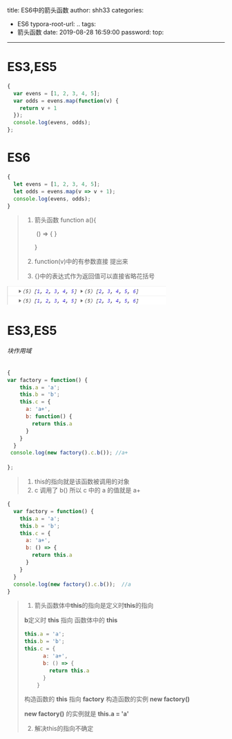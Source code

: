 title: ES6中的箭头函数
author: shh33
categories:
  - ES6
typora-root-url: ..
tags:
  - 箭头函数
date: 2019-08-28 16:59:00
password:
top:
---
# ES3,ES5

```javascript
{
  var evens = [1, 2, 3, 4, 5];
  var odds = evens.map(function(v) {
​    return v + 1
  });
  console.log(evens, odds);
};
```

# ES6

```javascript
{
  let evens = [1, 2, 3, 4, 5];
  let odds = evens.map(v => v + 1);
  console.log(evens, odds);
} 
```

> 1. 箭头函数 function a(){
>
>    ​	() => { }           
>
>     }
>
> 2. function(v)中的有参数直接 提出来
>
> 3. {}中的表达式作为返回值可以直接省略花括号

![1566978448880](/images/1566978448880.png)

# ES3,ES5

######  块作用域

```javascript
{
var factory = function() {
​    this.a = 'a';
​    this.b = 'b';
​    this.c = {
​      a: 'a+',
​      b: function() {
​        return this.a
​      }
​    }
  }
 console.log(new factory().c.b()); //a+

};
```

> 1. this的指向就是该函数被调用的对象
> 2.  c 调用了 b() 所以 c 中的 a 的值就是 a+

```javascript
{
  var factory = function() {
​    this.a = 'a';
​    this.b = 'b';
​    this.c = {
​      a: 'a+',
​      b: () => {
​        return this.a
​      }
​    }
  }
  console.log(new factory().c.b());  //a
}
```

> 1. 箭头函数体中**this**的指向是定义时**this**的指向
>
> **b**定义时 **this** 指向 函数体中的 **this**
>
> ```javascript
> this.a = 'a';
> this.b = 'b';
> this.c = {
> ​      a: 'a+',
> ​      b: () => {
> ​        return this.a
> ​      }
> ​    }
> ```
> 构造函数的 **this** 指向 **factory** 构造函数的实例 **new factory()**
>
> **new factory()** 的实例就是 **this.a = 'a'**
>
>    2. 解决this的指向不确定
